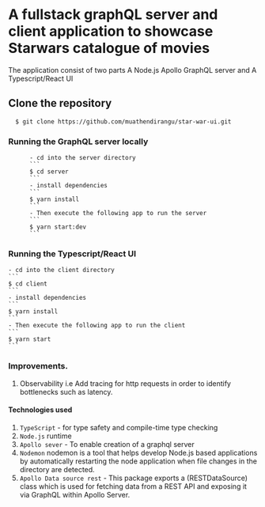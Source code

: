# A fullstack graphQL server and client application to showcase Starwars catalogue of movies

The application consist of two parts A Node.js Apollo GraphQL server and A Typescript/React UI

   ## Clone the repository
   ```
     $ git clone https://github.com/muathendirangu/star-war-ui.git
   ```

   ### Running the GraphQL server locally
          - cd into the server directory
          ```
          $ cd server
          ```
          - install dependencies
          ```
          $ yarn install
          ```
          - Then execute the following app to run the server
          ```
          $ yarn start:dev
          ```
  ### Running the Typescript/React UI
    - cd into the client directory
    ```
    $ cd client
    ```
    - install dependencies
    ```
    $ yarn install
    ```
    - Then execute the following app to run the client
    ```
    $ yarn start
    ```


### Improvements.
1. Observability i.e Add tracing for http requests in order to identify bottlenecks such as latency.
   
#### Technologies used
 1. `TypeScript` - for type safety and compile-time type checking
 2. `Node.js` runtime
 3. `Apollo sever` - To enable creation of a graphql server
 4. `Nodemon` nodemon is a tool that helps develop Node.js based applications by automatically restarting the node application when file changes in the directory are detected.
 5. `Apollo Data source rest` - This package exports a (RESTDataSource) class which is used for fetching data from a REST API and exposing it via GraphQL within Apollo Server.
 


